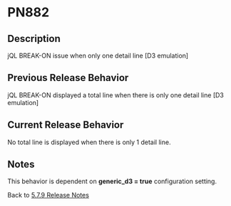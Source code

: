 # PN882

<PageHeader />

## Description

jQL BREAK-ON issue when only one detail line [D3 emulation]

## Previous Release Behavior

jQL BREAK-ON displayed a total line when there is only one detail line [D3 emulation]

## Current Release Behavior

No total line is displayed when there is only 1 detail line.

## Notes

This behavior is dependent on **generic_d3 = true** configuration setting.

Back to [5.7.9 Release Notes](./../README.md)
  
<PageFooter />
